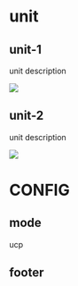 # unit

## unit-1

unit description

![](image/shirt.svg)

## unit-2

unit description

![](image/shirt.svg)





# CONFIG

## mode

ucp

## footer